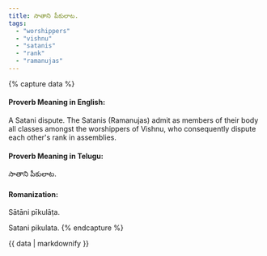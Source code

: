 ```yaml
---
title: సాతాని పీకులాట.
tags:
  - "worshippers"
  - "vishnu"
  - "satanis"
  - "rank"
  - "ramanujas"
---
```


{% capture data %}
#### Proverb Meaning in English:
A Satani dispute.
The Satanis (Ramanujas) admit as members of their body all classes amongst the worshippers of Vishnu, who consequently dispute each other's rank in assemblies.

#### Proverb Meaning in Telugu:
సాతాని పీకులాట.

#### Romanization:
Sātāni pīkulāṭa.

Satani pikulata.
{% endcapture %}

{{ data | markdownify }}

